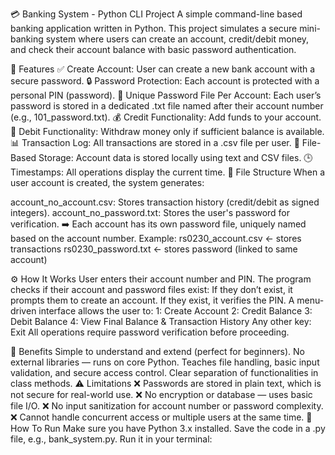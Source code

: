 💳 Banking System - Python CLI Project
A simple command-line based banking application written in Python. This project simulates a secure mini-banking system where users can create an account, credit/debit money, and check their account balance with basic password authentication.

📌 Features
✅ Create Account: User can create a new bank account with a secure password.
🔒 Password Protection: Each account is protected with a personal PIN (password).
🧾 Unique Password File Per Account: Each user’s password is stored in a dedicated .txt file named after their account number (e.g., 101_password.txt).
💰 Credit Functionality: Add funds to your account.
💸 Debit Functionality: Withdraw money only if sufficient balance is available.
📊 Transaction Log: All transactions are stored in a .csv file per user.
📁 File-Based Storage: Account data is stored locally using text and CSV files.
🕒 Timestamps: All operations display the current time.
🧱 File Structure
When a user account is created, the system generates:

account_no_account.csv: Stores transaction history (credit/debit as signed integers).
account_no_password.txt: Stores the user's password for verification.
➡️ Each account has its own password file, uniquely named based on the account number. Example: rs0230_account.csv ← stores transactions rs0230_password.txt ← stores password (linked to same account)

⚙️ How It Works
User enters their account number and PIN.
The program checks if their account and password files exist:
If they don’t exist, it prompts them to create an account.
If they exist, it verifies the PIN.
A menu-driven interface allows the user to:
1: Create Account
2: Credit Balance
3: Debit Balance
4: View Final Balance & Transaction History
Any other key: Exit
All operations require password verification before proceeding.

🧠 Benefits
Simple to understand and extend (perfect for beginners).
No external libraries — runs on core Python.
Teaches file handling, basic input validation, and secure access control.
Clear separation of functionalities in class methods.
⚠️ Limitations
❌ Passwords are stored in plain text, which is not secure for real-world use.
❌ No encryption or database — uses basic file I/O.
❌ No input sanitization for account number or password complexity.
❌ Cannot handle concurrent access or multiple users at the same time.
🚀 How To Run
Make sure you have Python 3.x installed.
Save the code in a .py file, e.g., bank_system.py.
Run it in your terminal:
